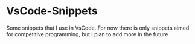 # VsCode-Snippets

Some snippets that I use in VsCode. For now there is only snippets aimed for competitive programming, but I plan to add more in the future
